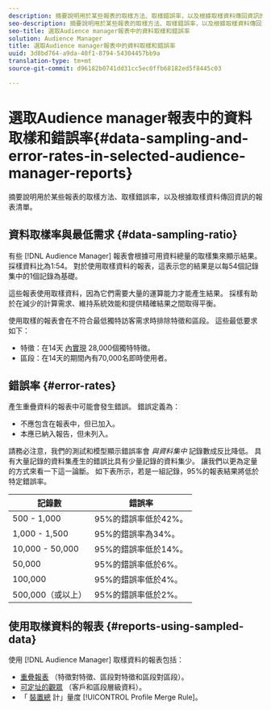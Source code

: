 ```yaml
---
description: 摘要說明用於某些報表的取樣方法、取樣錯誤率，以及根據取樣資料傳回資訊的報表清單。
seo-description: 摘要說明用於某些報表的取樣方法、取樣錯誤率，以及根據取樣資料傳回資訊的報表清單。
seo-title: 選取Audience manager報表中的資料取樣和錯誤率
solution: Audience Manager
title: 選取Audience manager報表中的資料取樣和錯誤率
uuid: 3d8bd764-a9da-40f1-8794-54304457bb9a
translation-type: tm+mt
source-git-commit: d96182b0741dd31cc5ec0ffb68182ed5f8445c03

---
```



# 選取Audience manager報表中的資料取樣和錯誤率{#data-sampling-and-error-rates-in-selected-audience-manager-reports}

摘要說明用於某些報表的取樣方法、取樣錯誤率，以及根據取樣資料傳回資訊的報表清單。

## 資料取樣率與最低需求 {#data-sampling-ratio}

有些 [!DNL Audience Manager] 報表會根據可用資料總量的取樣集來顯示結果。 採樣資料比為1:54。 對於使用取樣資料的報表，這表示您的結果是以每54個記錄集中的1個記錄為基礎。

這些報表使用取樣資料，因為它們需要大量的運算能力才能產生結果。 採樣有助於在減少的計算需求、維持系統效能和提供精確結果之間取得平衡。

使用取樣的報表會在不符合最低獨特訪客需求時排除特徵和區段。 這些最低要求如下：

* 特徵：在14天 [內實現](/help/using/features/traits/trait-qualification-reference.md#unique-trait-realizations) 28,000個獨特特徵。
* 區段：在14天的期間內有70,000名即時使用者。

## 錯誤率 {#error-rates}

產生重疊資料的報表中可能會發生錯誤。 錯誤定義為：

* 不應包含在報表中，但已加入。
* 本應已納入報告，但未列入。

請務必注意，我們的測試和模型顯示錯誤率會 *與資料集中* 記錄數成反比降低。 具有大量記錄的資料集產生的錯誤比具有少量記錄的資料集少。 讓我們以更為定量的方式來看一下這一論斷。 如下表所示，若是一組記錄，95%的報表結果將低於特定錯誤率。

| 記錄數 | 錯誤率 |
|--- |--- |
| 500 - 1,000 | 95%的錯誤率低於42%。 |
| 1,000 - 1,500 | 95%的錯誤率為34%。 |
| 10,000 - 50,000 | 95%的錯誤率低於14%。 |
| 50,000 | 95%的錯誤率低於6%。 |
| 100,000 | 95%的錯誤率低於4%。 |
| 500,000（或以上） | 95%的錯誤率低於2%。 |

## 使用取樣資料的報表 {#reports-using-sampled-data}

使用 [!DNL Audience Manager] 取樣資料的報表包括：

* [重疊報表](../reporting/dynamic-reports/dynamic-reports.md#interactive-and-overlap-reports) （特徵對特徵、區段對特徵和區段對區段）。
* [可定址的觀眾](../features/addressable-audiences.md) （客戶和區段層級資料）。
* 「 [裝置總](../features/profile-merge-rules/profile-link-metrics.md#merge-rule-metrics) 計」量度 [!UICONTROL Profile Merge Rule]。
